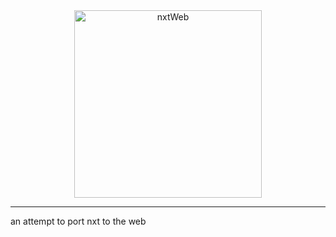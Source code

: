 <div align="center">
	<img width="300" src="https://raw.githubusercontent.com/Jack5079/nxt-web/master/icon.svg" alt="nxtWeb">
</div>

---

an attempt to port nxt to the web
